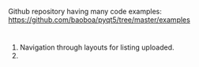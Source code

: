 Github repository having many code examples: https://github.com/baoboa/pyqt5/tree/master/examples
#
1. Navigation through layouts for listing uploaded.
2. 